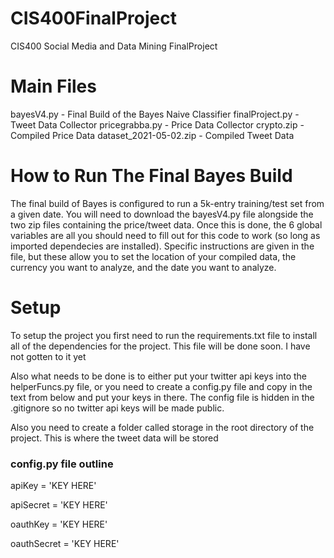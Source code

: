# CIS400FinalProject
CIS400 Social Media and Data Mining FinalProject

# Main Files
bayesV4.py - Final Build of the Bayes Naive Classifier
finalProject.py - Tweet Data Collector
pricegrabba.py - Price Data Collector
crypto.zip - Compiled Price Data
dataset_2021-05-02.zip - Compiled Tweet Data

# How to Run The Final Bayes Build
The final build of Bayes is configured to run a 5k-entry training/test set from a given date. You will need to download the bayesV4.py file alongside the two zip files containing the price/tweet data. Once this is done, the 6 global variables are all you should need to fill out for this code to work (so long as imported dependecies are installed). Specific instructions are given in the file, but these allow you to set the location of your compiled data, the currency you want to analyze, and the date you want to analyze.

# Setup
To setup the project you first need to run the requirements.txt file to install all of the
dependencies for the project. This file will be done soon. I have not gotten to it yet

Also what needs to be done is to either put your twitter api keys into the helperFuncs.py file,
or you need to create a config.py file and copy in the text from below and put your keys in there.
The config file is hidden in the .gitignore so no twitter api keys will be made public.

Also you need to create a folder called storage in the root directory of the project. This is where
the tweet data will be stored

### config.py file outline
apiKey = 'KEY HERE'

apiSecret = 'KEY HERE'

oauthKey = 'KEY HERE'

oauthSecret = 'KEY HERE'

